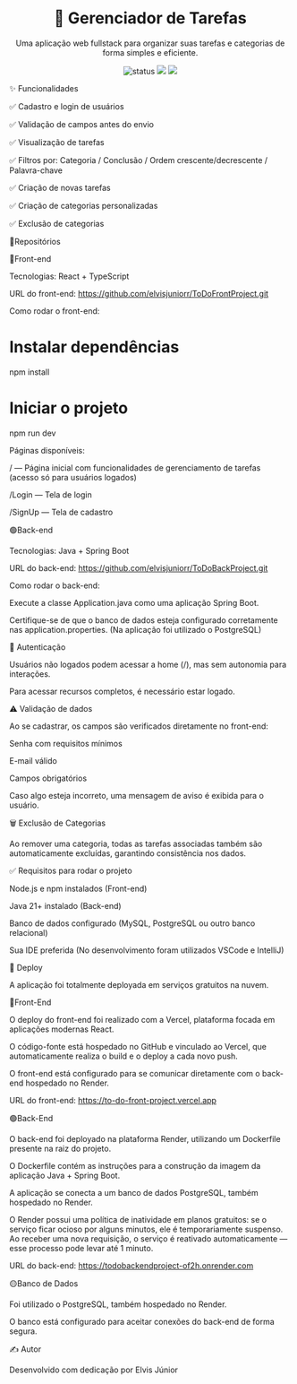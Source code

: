 <h1 align="center">📝 Gerenciador de Tarefas</h1> <p align="center"> Uma aplicação web fullstack para organizar suas tarefas e categorias de forma simples e eficiente. </p> <p align="center"> <img src="https://img.shields.io/badge/Status-Em%20desenvolvimento-yellow" alt="status"> <img src="https://img.shields.io/badge/Front--end-React%2FTypeScript-blue"> <img src="https://img.shields.io/badge/Back--end-Java%2FSpring%20Boot-green"> </p>

✨ Funcionalidades

✅ Cadastro e login de usuários

✅ Validação de campos antes do envio

✅ Visualização de tarefas

✅ Filtros por: Categoria / Conclusão / Ordem crescente/decrescente / Palavra-chave

✅ Criação de novas tarefas

✅ Criação de categorias personalizadas

✅ Exclusão de categorias



📁Repositórios

🔵Front-end

Tecnologias: React + TypeScript

URL do front-end: https://github.com/elvisjuniorr/ToDoFrontProject.git

Como rodar o front-end:

# Instalar dependências
npm install

# Iniciar o projeto
npm run dev

Páginas disponíveis:

/ — Página inicial com funcionalidades de gerenciamento de tarefas (acesso só para usuários logados)

/Login — Tela de login

/SignUp — Tela de cadastro

🟢Back-end

Tecnologias: Java + Spring Boot

URL do back-end: https://github.com/elvisjuniorr/ToDoBackProject.git

Como rodar o back-end:

Execute a classe Application.java como uma aplicação Spring Boot.

Certifique-se de que o banco de dados esteja configurado corretamente nas application.properties. (Na aplicação foi utilizado o PostgreSQL)

🔐 Autenticação

Usuários não logados podem acessar a home (/), mas sem autonomia para interações.

Para acessar recursos completos, é necessário estar logado.

⚠️ Validação de dados

Ao se cadastrar, os campos são verificados diretamente no front-end:

Senha com requisitos mínimos

E-mail válido

Campos obrigatórios

Caso algo esteja incorreto, uma mensagem de aviso é exibida para o usuário.

🗑️ Exclusão de Categorias

Ao remover uma categoria, todas as tarefas associadas também são automaticamente excluídas, garantindo consistência nos dados.

✅ Requisitos para rodar o projeto

Node.js e npm instalados (Front-end)

Java 21+ instalado (Back-end)

Banco de dados configurado (MySQL, PostgreSQL ou outro banco relacional)

Sua IDE preferida (No desenvolvimento foram utilizados VSCode e IntelliJ)

🚀 Deploy

A aplicação foi totalmente deployada em serviços gratuitos na nuvem.

🔵Front-End

O deploy do front-end foi realizado com a Vercel, plataforma focada em aplicações modernas React.

O código-fonte está hospedado no GitHub e vinculado ao Vercel, que automaticamente realiza o build e o deploy a cada novo push.

O front-end está configurado para se comunicar diretamente com o back-end hospedado no Render.

URL do front-end: https://to-do-front-project.vercel.app

🟢Back-End

O back-end foi deployado na plataforma Render, utilizando um Dockerfile presente na raiz do projeto.

O Dockerfile contém as instruções para a construção da imagem da aplicação Java + Spring Boot.

A aplicação se conecta a um banco de dados PostgreSQL, também hospedado no Render.

O Render possui uma política de inatividade em planos gratuitos: se o serviço ficar ocioso por alguns minutos, ele é temporariamente suspenso. Ao receber uma nova requisição, o serviço é reativado automaticamente — esse processo pode levar até 1 minuto.

URL do back-end: https://todobackendproject-of2h.onrender.com

🟡Banco de Dados

Foi utilizado o PostgreSQL, também hospedado no Render.

O banco está configurado para aceitar conexões do back-end de forma segura.

✍️ Autor

Desenvolvido com dedicação por Elvis Júnior
